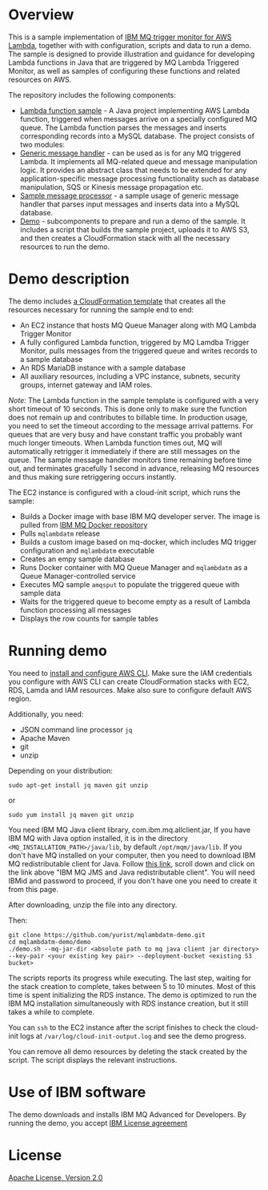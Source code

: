 # Overview

This is a sample implementation of [IBM MQ trigger monitor for AWS Lambda](https://github.com/yurist/mqlambdatm), together with with configuration, scripts and data to run a demo. The sample is designed to provide illustration and guidance for developing Lambda functions in Java that are triggered by MQ Lambda Triggered Monitor, as well as samples of configuring these functions and related resources on AWS.

The repository includes the following components:

- [Lambda function sample](https://github.com/yurist/mqlambdatm-demo/tree/master/lambda-function-sample) - A Java project implementing AWS Lambda function, triggered when messages arrive on a specially configured MQ queue. The Lambda function parses the messages and inserts corresponding records into a MySQL database. The project consists of two modules: 
- [Generic message handler](https://github.com/yurist/mqlambdatm-demo/tree/master/lambda-function-sample/generic-message-handler) - can be used as is for any MQ triggered Lambda. It implements all MQ-related queue and message manipulation logic. It provides an abstract class that needs to be extended for any application-specific message processing functionality such as database manipulation, SQS or Kinesis message propagation etc.
- [Sample message processor](https://github.com/yurist/mqlambdatm-demo/tree/master/lambda-function-sample/sample-mysql-message-processor) - a sample usage of generic message handler that parses input messages and inserts data into a MySQL database.
- [Demo](https://github.com/yurist/mqlambdatm-demo/tree/master/demo) - subcomponents to prepare and run a demo of the sample. It includes a script that builds the sample project, uploads it to AWS S3, and then creates a CloudFormation stack with all the necessary resources to run the demo.

# Demo description

The demo includes [a CloudFormation template](https://github.com/yurist/mqlambdatm-demo/blob/master/demo/cfn/demo.yaml) that creates all the resources necessary for running the sample end to end:

- An EC2 instance that hosts MQ Queue Manager along with MQ Lambda Trigger Monitor
- A fully configured Lambda function, triggered by MQ Lamdba Trigger Monitor, pulls messages from the triggered queue and writes records to a sample database
- An RDS MariaDB instance with a sample database
- All auxiliary resources, including a VPC instance, subnets, security groups, internet gateway and IAM roles.

*Note:* The Lambda function in the sample template is configured with a very short timeout of 10 seconds. This is done only to make sure the function does not remain up and contributes to billable time. In production usage, you need to set the timeout according to the message arrival patterns. For queues that are very busy and have constant traffic you probably want much longer timeouts. When Lambda function times out, MQ will automatically retrigger it immediately if there are still messages on the queue. The sample message handler monitors time remaining before time out, and terminates gracefully 1 second in advance, releasing MQ resources and thus making sure retriggering occurs instantly.

The EC2 instance is configured with a cloud-init script, which runs the sample:

- Builds a Docker image with base IBM MQ developer server. The image is pulled from [IBM MQ Docker repository](https://github.com/ibm-messaging/mq-docker)
- Pulls `mqlambdatm` release
- Builds a custom image based on mq-docker, which includes MQ trigger configuration and `mqlambdatm` executable
- Creates an empy sample database
- Runs Docker container with MQ Queue Manager and `mqlambdatm` as a Queue Manager-controlled service
- Executes MQ sample `amqsput` to populate the triggered queue with sample data
- Waits for the triggered queue to become empty as a result of Lambda function processing all messages
- Displays the row counts for sample tables

# Running demo

You need to [install and configure AWS CLI](http://docs.aws.amazon.com/cli/latest/userguide/installing.html). Make sure the IAM credentials you configure with AWS CLI can create CloudFormation stacks with EC2, RDS, Lamda and IAM resources. Make also sure to configure default AWS region.

Additionally, you need:

- JSON command line processor `jq`
- Apache Maven
- git
- unzip

Depending on your distribution: 

    sudo apt-get install jq maven git unzip

or

    sudo yum install jq maven git unzip

You need IBM MQ Java client library, com.ibm.mq.allclient.jar, If you have IBM MQ with Java option installed, it is in the directory `<MQ_INSTALLATION_PATH>/java/lib`, by default `/opt/mqm/java/lib`. If you don't have MQ installed on your computer, then you need to download IBM MQ redistributable client for Java. Follow [this link](https://www-945.ibm.com/support/fixcentral/swg/selectFixes?parent=ibm~WebSphere&product=ibm/WebSphere/WebSphere+MQ&release=9.0.1&platform=Linux+64-bit,x86_64&function=all), scroll down and click on the link above "IBM MQ JMS and Java redistributable client". You will need IBMid and password to proceed, if you don't have one you need to create it from this page.

After downloading, unzip the file into any directory.

Then:

    git clone https://github.com/yurist/mqlambdatm-demo.git
    cd mqlambdatm-demo/demo
    ./demo.sh --mq-jar-dir <absolute path to mq java client jar directory> --key-pair <your existing key pair> --deployment-bucket <existing S3 bucket>
    
The scripts reports its progress while executing. The last step, waiting for the stack creation to complete, takes between 5 to 10 minutes. Most of this time is spent initializing the RDS instance. The demo is optimized to run the IBM MQ installation simultaneously with RDS instance creation, but it still takes a while to complete.

You can `ssh` to the EC2 instance after the script finishes to check the cloud-init logs at `/var/log/cloud-init-output.log` and see the demo progress.

You can remove all demo resources by deleting the stack created by the script. The script displays the relevant instructions.

# Use of IBM software

The demo downloads and installs IBM MQ Advanced for Developers. By running the demo, you accept [IBM License agreement](http://www14.software.ibm.com/cgi-bin/weblap/lap.pl?popup=Y&li_formnum=L-APIG-A4FHQ9)

# License

[Apache License, Version 2.0](http://apache.org/licenses/LICENSE-2.0.html)
    

    
   

